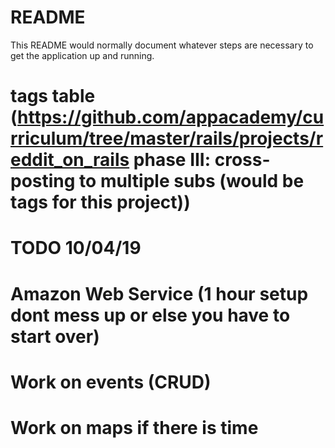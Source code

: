 # README

This README would normally document whatever steps are necessary to get the
application up and running.

# tags table (https://github.com/appacademy/curriculum/tree/master/rails/projects/reddit_on_rails phase III: cross-posting to multiple subs (would be tags for this project))

# TODO 10/04/19

# Amazon Web Service (1 hour setup dont mess up or else you have to start over)
# Work on events (CRUD)
# Work on maps if there is time
